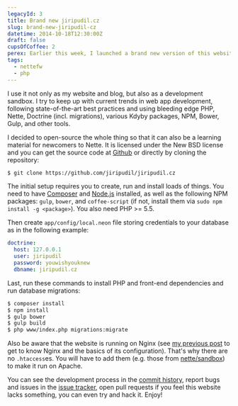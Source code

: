 ```yaml
---
legacyId: 3
title: Brand new jiripudil.cz
slug: brand-new-jiripudil-cz
datetime: 2014-10-18T12:30:00Z
draft: false
cupsOfCoffee: 2
perex: Earlier this week, I launched a brand new version of this website. It is written in PHP using Nette and Doctrine, uses Bower and Gulp to build assets, and strives to follow current best practices. And, last but definitely not least, its source code is open.
tags:
  - nettefw
  - php
---
```

I use it not only as my website and blog, but also as a development sandbox. I try to keep up with current trends in web
app development, following state-of-the-art best practices and using bleeding edge PHP, Nette, Doctrine (incl. migrations),
various Kdyby packages, NPM, Bower, Gulp, and other tools.

I decided to open-source the whole thing so that it can also be a learning material for newcomers to Nette. It is
licensed under the New BSD license and you can get the source code at [Github](https://github.com/jiripudil/jiripudil.cz)
or directly by cloning the repository:

```sh
$ git clone https://github.com/jiripudil/jiripudil.cz
```

The initial setup requires you to create, run and install loads of things. You need to have [Composer](https://getcomposer.org)
and [Node.js](http://nodejs.org/) installed, as well as the following NPM packages: `gulp`, `bower`, and `coffee-script`
(if not, install them via `sudo npm install -g <package>`). You also need PHP >= 5.5.

Then create `app/config/local.neon` file storing credentials to your database as in the following example:

```yaml
doctrine:
  host: 127.0.0.1
  user: jiripudil
  password: youwishyouknew
  dbname: jiripudil.cz
```

Last, run these commands to install PHP and front-end dependencies and run database migrations:

```sh
$ composer install
$ npm install
$ gulp bower
$ gulp build
$ php www/index.php migrations:migrate
```

Also be aware that the website is running on Nginx (see [my previous post](/blog/configuring-nginx-php-fpm-nette)
to get to know Nginx and the basics of its configuration). That's why there are no `.htaccess`es. You will have to add
them (e.g. those from [nette/sandbox](https://github.com/nette/sandbox)) to make it run on Apache.

You can see the development process in the [commit history](https://github.com/jiripudil/jiripudil.cz/commits/master),
report bugs and issues in the [issue tracker](https://github.com/jiripudil/jiripudil.cz/issues), open pull requests
if you feel this website lacks something, you can even try and hack it. Enjoy!
